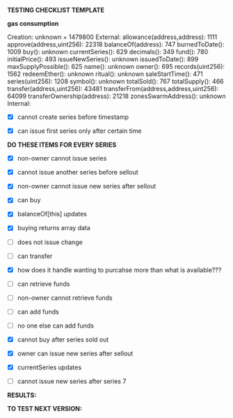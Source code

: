 **TESTING CHECKLIST TEMPLATE**

**gas consumption**

 Creation: unknown + 1479800
External:
  allowance(address,address): 1111
  approve(address,uint256): 22318
  balanceOf(address): 747
  burnedToDate(): 1009
  buy(): unknown
  currentSeries(): 629
  decimals(): 349
  fund(): 780
  initialPrice(): 493
  issueNewSeries(): unknown
  issuedToDate(): 899
  maxSupplyPossible(): 625
  name(): unknown
  owner(): 695
  records(uint256): 1562
  redeemEther(): unknown
  ritual(): unknown
  saleStartTime(): 471
  series(uint256): 1208
  symbol(): unknown
  totalSold(): 767
  totalSupply(): 466
  transfer(address,uint256): 43481
  transferFrom(address,address,uint256): 64099
  transferOwnership(address): 21218
  zonesSwarmAddress(): unknown
Internal:

- [x] cannot create series before timestamp

- [x] can issue first series only after certain time

**DO THESE ITEMS FOR EVERY SERIES**

- [x] non-owner cannot issue series
    
- [x] cannot issue another series before sellout

- [x] non-owner cannot issue new series after sellout
    
- [x] can buy

- [x] balanceOf[this] updates

- [x] buying returns array data

- [ ] does not issue change    
    
- [ ] can transfer

- [x] how does it handle wanting to purcahse more than what is available???

- [ ] can retrieve funds

- [ ] non-owner cannot retrieve funds
    
- [ ] can add funds

- [ ] no one else can add funds

- [x] cannot buy after series sold out  

- [x] owner can issue new series after sellout

- [x] currentSeries updates
 
- [ ] cannot issue new series after series 7

**RESULTS:**


**TO TEST NEXT VERSION:**